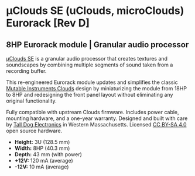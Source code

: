 # µClouds SE (uClouds, microClouds) Eurorack [Rev D]

## 8HP Eurorack module | Granular audio processor

[μClouds SE](http://uclouds-se.com) is a granular audio processor that creates textures and soundscapes by combining multiple segments of sound taken from a recording buffer.

This re-engineered Eurorack module updates and simplifies the classic [Mutable Instruments Clouds](https://mutable-instruments.net/modules/clouds/) design by miniaturizing the module from 18HP to 8HP and redesigning the front panel layout without eliminating any original functionality.

Fully compatible with upstream Clouds firmware. Includes power cable, mounting hardware, and a one-year warranty. Designed and built with care by [Tall Dog Electronics](http://tall-dog.com) in Western Massachusetts. Licensed [CC BY-SA 4.0](https://creativecommons.org/licenses/by-sa/4.0/) open source hardware.

- **Height:** 3U (128.5 mm)
- **Width:** 8HP (40.3 mm)
- **Depth:** 43 mm (with power)
- **+12V:** 120 mA (average)
- **-12V:** 10 mA (average)
